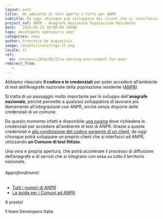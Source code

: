 ```yaml
---
layout: post
title:  Un ambiente di test aperto a tutti per ANPR
subtitle: Da oggi chiunque può sviluppare dei client che si interfacciano all'anagrafe nazionale
project_ref: ANPR - Anagrafe Nazionale Popolazione Residente
date:   2018-05-23 10:00:00 +0100
tags: developers opensource anpr
categories: news
author: Francesco De Augustinis
image: /assets/icons/logo-it.png
locale: it
ref:
  en: /en/news/2018/05/23/a-testing-environment-for-anpr
redirect_from:
   - 
---
```


Abbiamo rilasciato **il codice e le credenziali** per poter accedere all’ambiente di test dell’Anagrafe nazionale della popolazione residente ([ANPR](https://teamdigitale.governo.it/it/projects/anpr.htm)). 

Si tratta di un passaggio molto importante per lo sviluppo dell’**anagrafe nazionale**, perché permette a qualsiasi sviluppatore di lavorare più liberamente all’integrazione con ANPR, anche senza disporre delle credenziali di un comune.

Da questo momento infatti è disponibile [una pagina](https://anpr-test.bobuild.com/request) dove richiedere le credenziali per accedere all’ambiente di test di ANPR. Grazie a queste credenziali e [alla condivisione del codice sorgente di un client](https://github.com/italia/anpr-client-example), da oggi chiunque potrà sviluppare un proprio client che si interfacci ad ANPR, utilizzando **un Comune di test fittizio**.

Una vera e propria apertura, che potrà accelerare il processo di diffusione dell’anagrafe e di servizi che si integrano con essa su tutto il territorio nazionale.

###### Approfondimenti:
- [Tutti i numeri di ANPR](https://teamdigitale.governo.it/it/projects/anpr.htm)
- [La guida per i Comuni ad ANPR](https://anpr.interno.it/portale/guida-anpr)

A presto!

Il team Developers Italia
